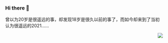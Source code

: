 ### Hi there 👋
曾以为20岁是很遥远的事，却发现18岁是很久以前的事了，而如今却来到了当初认为很遥远的2021......
<!--
**liupeng0518/liupeng0518** is a ✨ _special_ ✨ repository because its `README.md` (this file) appears on your GitHub profile.

Here are some ideas to get you started:

- 🔭 I’m currently working on ...
- 🌱 I’m currently learning ...
- 👯 I’m looking to collaborate on ...
- 🤔 I’m looking for help with ...
- 💬 Ask me about ...
- 📫 How to reach me: ...
- 😄 Pronouns: ...
- ⚡ Fun fact: ...
-->


<img align="right" src="https://github-readme-stats.vercel.app/api?username=liupeng0518&show_icons=true&icon_color=CE1D2D&text_color=718096&bg_color=ffffff&hide_title=true" />
